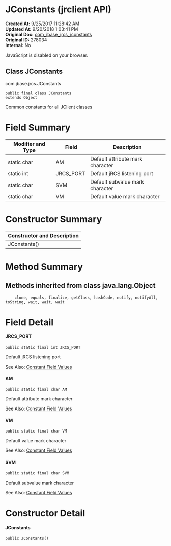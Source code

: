 # JConstants (jrclient API)

**Created At:** 9/25/2017 11:28:42 AM  
**Updated At:** 9/20/2018 1:03:41 PM  
**Original Doc:** [com_jbase_jrcs_jconstants](https://docs.jbase.com/jrcs/com_jbase_jrcs_jconstants)  
**Original ID:** 278034  
**Internal:** No  

<!--<br>    try {<br>        if (location.href.indexOf('is-external=true') == -1) {<br>            parent.document.title="JConstants (jrclient   API)";<br>        }<br>    }<br>    catch(err) {<br>    }<br>//-->
JavaScript is disabled on your browser.



## Class JConstants
com.jbase.jrcs.JConstants

```
public final class JConstants
extends Object
```

Common constants for all JClient classes


# Field Summary


| Modifier and Type<br> |  Field<br> |  Description<br> |
| --- | --- | --- |
| static char<br> | AM<br> | Default attribute mark character<br> |
| static int<br> | JRCS\_PORT<br> | Default jRCS listening port<br> |
| static char<br> | SVM<br> | Default subvalue mark character<br> |
| static char<br> | VM<br> | Default value mark character<br> |






# Constructor Summary


| Constructor and Description<br> |
| --- |
| JConstants()<br> |




### 


# Method Summary



## Methods inherited from class java.lang.Object
`    clone, equals, finalize, getClass, hashCode, notify, notifyAll, toString, wait, wait, wait`

# Field Detail

#### JRCS\_PORT

```
public static final int JRCS_PORT 
```

Default jRCS listening port

See Also: [Constant Field Values](./../../jremote/constant-field-values)





#### AM

```
public static final char AM
```

Default attribute mark character

See Also: [Constant Field Values](./../../jremote/constant-field-values)

#### 


#### 


#### VM

```
public static final char VM 
```

Default value mark character

See Also: [Constant Field Values](./../../jremote/constant-field-values#com.jbase.jrcs.JConstants)

#### 


#### 


#### SVM

```
public static final char SVM 
```

Default subvalue mark character

See Also: [Constant Field Values](./../../jremote/constant-field-values#com.jbase.jrcs.JConstants)







# Constructor Detail

#### JConstants

```
public JConstants()
```


